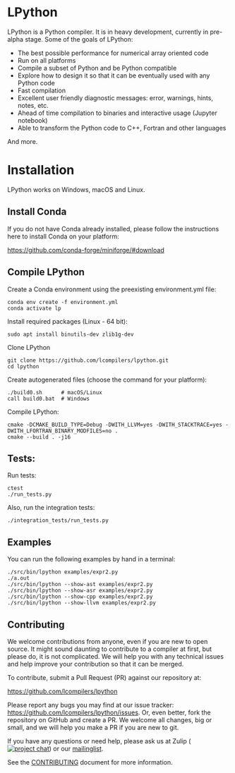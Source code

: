 # LPython

LPython is a Python compiler. It is in heavy development, currently in
pre-alpha stage. Some of the goals of LPython:

* The best possible performance for numerical array oriented code
* Run on all platforms
* Compile a subset of Python and be Python compatible
* Explore how to design it so that it can be eventually used with any Python
  code
* Fast compilation
* Excellent user friendly diagnostic messages: error, warnings, hints, notes,
  etc.
* Ahead of time compilation to binaries and interactive usage (Jupyter
  notebook)
* Able to transform the Python code to C++, Fortran and other languages

And more.

# Installation

LPython works on Windows, macOS and Linux.

## Install Conda

If you do not have Conda already installed, please follow the instructions
here to install Conda on your platform:

https://github.com/conda-forge/miniforge/#download

## Compile LPython

Create a Conda environment using the preexisting environment.yml file:

    conda env create -f environment.yml
    conda activate lp

Install required packages (Linux - 64 bit):

    sudo apt install binutils-dev zlib1g-dev

Clone LPython

    git clone https://github.com/lcompilers/lpython.git
    cd lpython

Create autogenerated files (choose the command for your platform):

    ./build0.sh      # macOS/Linux
    call build0.bat  # Windows

Compile LPython:

    cmake -DCMAKE_BUILD_TYPE=Debug -DWITH_LLVM=yes -DWITH_STACKTRACE=yes -DWITH_LFORTRAN_BINARY_MODFILES=no .
    cmake --build . -j16

## Tests:

Run tests:

    ctest
    ./run_tests.py

Also, run the integration tests:

    ./integration_tests/run_tests.py

## Examples

You can run the following examples by hand in a terminal:

    ./src/bin/lpython examples/expr2.py
    ./a.out
    ./src/bin/lpython --show-ast examples/expr2.py
    ./src/bin/lpython --show-asr examples/expr2.py
    ./src/bin/lpython --show-cpp examples/expr2.py
    ./src/bin/lpython --show-llvm examples/expr2.py

## Contributing

We welcome contributions from anyone, even if you are new to open source. It
might sound daunting to contribute to a compiler at first, but please do, it is
not complicated. We will help you with any technical issues and help improve
your contribution so that it can be merged.

To contribute, submit a Pull Request (PR) against our repository at:

https://github.com/lcompilers/lpython

Please report any bugs you may find at our issue tracker: https://github.com/lcompilers/lpython/issues.
Or, even better, fork the repository on GitHub and create a PR. We welcome all changes, big or small, and we will help you make a PR if you are new to git.

If you have any questions or need help, please ask us at Zulip ([![project chat](https://img.shields.io/badge/zulip-join_chat-brightgreen.svg)](https://lfortran.zulipchat.com/)) or our
[mailinglist](https://groups.io/g/lfortran).

See the [CONTRIBUTING](CONTRIBUTING.md) document for more information.
